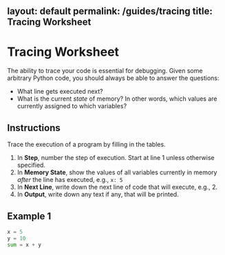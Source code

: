 layout: default
permalink: /guides/tracing
title: Tracing Worksheet
---

# Tracing Worksheet

The ability to trace your code is essential for debugging. Given some arbitrary Python code, you should always be able to answer the questions:

* What line gets executed next?
* What is the current _state_ of memory? In other words, which values are currently assigned to which variables?

## Instructions
Trace the execution of a program by filling in the tables.

1. In __Step__, number the step of execution. Start at line 1 unless otherwise specified. 
2. In __Memory State__, show the values of all variables currently in memory _after_ the line has executed, e.g., `x: 5`
3. In __Next Line__, write down the next line of code that will execute, e.g., 2.
4. In __Output__, write down any text if any, that will be printed.

## Example 1

```python
x = 5
y = 10
sum = x + y
```


